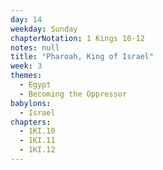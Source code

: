 ```yaml
---
day: 14
weekday: Sunday
chapterNotation: 1 Kings 10-12
notes: null
title: "Pharoah, King of Israel"
week: 3
themes:
  - Egypt
  - Becoming the Oppressor
babylons:
  - Israel
chapters:
  - 1KI.10
  - 1KI.11
  - 1KI.12
---
```

